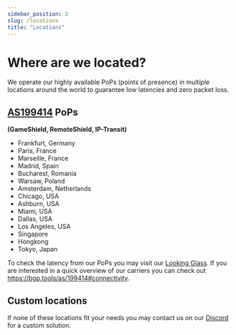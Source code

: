 ```yaml
---
sidebar_position: 3
slug: /locations
title: "Locations"
---
```


# Where are we located?

We operate our highly available PoPs (points of presence) in multiple locations around the world to
guarantee low latencies and zero packet loss.

## [AS199414](https://as199414.net) PoPs
**(GameShield, RemoteShield, IP-Transit)**
- Frankfurt, Germany
- Paris, France
- Marseille, France
- Madrid, Spain
- Bucharest, Romania
- Warsaw, Poland
- Amsterdam, Netherlands
- Chicago, USA
- Ashburn, USA
- Miami, USA
- Dallas, USA
- Los Angeles, USA
- Singapore
- Hongkong
- Tokyo, Japan

To check the latency from our PoPs you may visit our [Looking Glass](https://lg.neoprotect.net).
If you are interested in a quick overview of our carriers you can check out https://bgp.tools/as/199414#connectivity.

## Custom locations

If none of these locations fit your needs you may contact us on our [Discord](https://discord.neoprotect.net) for a custom solution.

